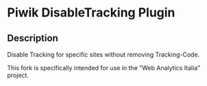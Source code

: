 # Piwik DisableTracking Plugin

## Description

Disable Tracking for specific sites without removing Tracking-Code.

This fork is specifically intended for use in the "Web Analytics Italia" project.
